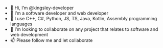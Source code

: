 - 👋 Hi, I’m @kingsley-developer
- 👀 I’m a software developer and web developer
- 🌱 I use C++, C#, Python, JS, TS, Java, Kotlin, Assembly programming languages
- 💞️ I’m looking to collaborate on any project that relates to software and web development
- 📫 Please follow me and let collaborate

<!---
kingsley-developer/kingsley-developer is a ✨ special ✨ repository because its `README.md` (this file) appears on your GitHub profile.
You can click the Preview link to take a look at your changes.
--->
